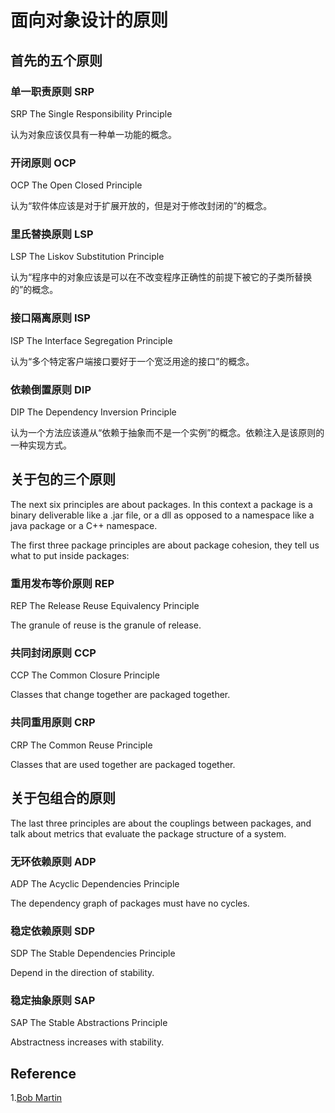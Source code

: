# 面向对象设计的原则

## 首先的五个原则

### 单一职责原则 SRP

SRP The Single Responsibility Principle

认为对象应该仅具有一种单一功能的概念。

### 开闭原则 OCP

OCP The Open Closed Principle

认为“软件体应该是对于扩展开放的，但是对于修改封闭的”的概念。

### 里氏替换原则 LSP

LSP The Liskov Substitution Principle

认为“程序中的对象应该是可以在不改变程序正确性的前提下被它的子类所替换的”的概念。

### 接口隔离原则 ISP

ISP The Interface Segregation Principle

认为“多个特定客户端接口要好于一个宽泛用途的接口”的概念。

### 依赖倒置原则 DIP

DIP The Dependency Inversion Principle

认为一个方法应该遵从“依赖于抽象而不是一个实例”的概念。依赖注入是该原则的一种实现方式。

## 关于包的三个原则

The next six principles are about packages. In this context a package is a binary deliverable like a .jar file, or a dll as opposed to a namespace like a java package or a C++ namespace.

The first three package principles are about package cohesion, they tell us what to put inside packages:

### 重用发布等价原则 REP

REP The Release Reuse Equivalency Principle

The granule of reuse is the granule of release.

### 共同封闭原则 CCP

CCP The Common Closure Principle

Classes that change together are packaged together.

### 共同重用原则 CRP

CRP The Common Reuse Principle

Classes that are used together are packaged together.

## 关于包组合的原则

The last three principles are about the couplings between packages, and talk about metrics that evaluate the package structure of a system.

### 无环依赖原则 ADP

ADP The Acyclic Dependencies Principle

The dependency graph of packages must have no cycles.

### 稳定依赖原则 SDP

SDP The Stable Dependencies Principle

Depend in the direction of stability.

### 稳定抽象原则 SAP

SAP The Stable Abstractions Principle

Abstractness increases with stability.

## Reference

1.[Bob Martin](http://butunclebob.com/ArticleS.UncleBob.PrinciplesOfOod)
